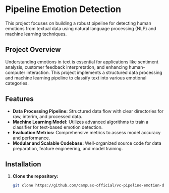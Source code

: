 # Pipeline Emotion Detection

This project focuses on building a robust pipeline for detecting human emotions from textual data using natural language processing (NLP) and machine learning techniques.

## Project Overview

Understanding emotions in text is essential for applications like sentiment analysis, customer feedback interpretation, and enhancing human-computer interaction. This project implements a structured data processing and machine learning pipeline to classify text into various emotional categories.

## Features

- **Data Processing Pipeline:** Structured data flow with clear directories for raw, interim, and processed data.
- **Machine Learning Model:** Utilizes advanced algorithms to train a classifier for text-based emotion detection.
- **Evaluation Metrics:** Comprehensive metrics to assess model accuracy and performance.
- **Modular and Scalable Codebase:** Well-organized source code for data preparation, feature engineering, and model training.

## Installation

1. **Clone the repository:**
   ```bash
   git clone https://github.com/campusx-official/vc-pipeline-emotion-detection.git

